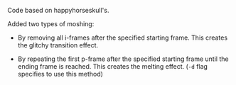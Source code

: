 Code based on happyhorseskull's.

Added two types of moshing:

- By removing all i-frames after the specified starting frame. This creates the glitchy transition effect.

- By repeating the first p-frame after the specified starting frame until the ending frame is reached.
This creates the melting effect. (`-d` flag specifies to use this method)
